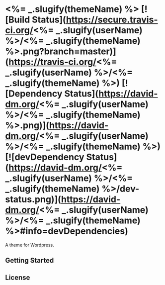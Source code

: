 # <%= _.slugify(themeName) %> [![Build Status](https://secure.travis-ci.org/<%= _.slugify(userName) %>/<%= _.slugify(themeName) %>.png?branch=master)](https://travis-ci.org/<%= _.slugify(userName) %>/<%= _.slugify(themeName) %>)  [![Dependency Status](https://david-dm.org/<%= _.slugify(userName) %>/<%= _.slugify(themeName) %>.png)](https://david-dm.org/<%= _.slugify(userName) %>/<%= _.slugify(themeName) %>)  [![devDependency Status](https://david-dm.org/<%= _.slugify(userName) %>/<%= _.slugify(themeName) %>/dev-status.png)](https://david-dm.org/<%= _.slugify(userName) %>/<%= _.slugify(themeName) %>#info=devDependencies)

A theme for Wordpress.


## Getting Started

## License
